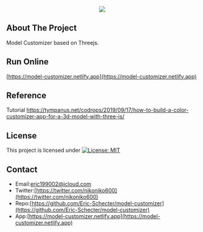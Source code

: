 <p align="center">
  <img src="./screenshot/profile.gif">
</p>

## About The Project
Model Customizer based on Threejs.  

## Run Online   
[https://model-customizer.netlify.app](https://model-customizer.netlify.app) 

## Reference
Tutorial https://tympanus.net/codrops/2019/09/17/how-to-build-a-color-customizer-app-for-a-3d-model-with-three-js/

## License
This project is licensed under [![License: MIT](https://img.shields.io/badge/License-MIT-yellow.svg)](https://opensource.org/licenses/MIT)

## Contact
* Email:[eric199002@icloud.com](eric199002@icloud.com)
* Twitter:[https://twitter.com/nikoniko600](https://twitter.com/nikoniko600)
* Repo:[https://github.com/Eric-Schecter/model-customizer](https://github.com/Eric-Schecter/model-customizer)
* App:[https://model-customizer.netlify.app](https://model-customizer.netlify.app) 